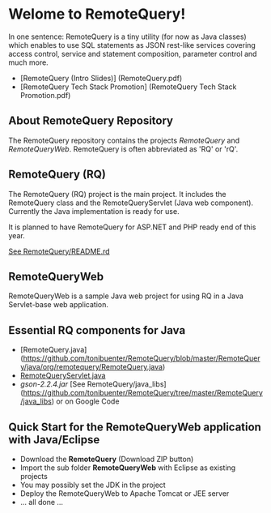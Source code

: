 
Welome to RemoteQuery!
======================


In one sentence: RemoteQuery is a tiny utility (for now as Java classes) which enables to use SQL statements 
as JSON rest-like services covering access control, service and statement composition, parameter control and much more.

+ [RemoteQuery (Intro Slides)] (RemoteQuery.pdf)
+ [RemoteQuery Tech Stack Promotion] (RemoteQuery Tech Stack Promotion.pdf)


About RemoteQuery Repository
----------------------------

The RemoteQuery repository contains the projects *RemoteQuery* and *RemoteQueryWeb*. 
RemoteQuery is often abbreviated as 'RQ' or 'rQ'.

RemoteQuery (RQ)
----------------

The RemoteQuery (RQ) project is the main project. It includes the RemoteQuery class and the RemoteQueryServlet (Java web component).
Currently the Java implementation is ready for use.

It is planned to have RemoteQuery for ASP.NET and PHP ready end of this year.

[See RemoteQuery/README.rd](https://github.com/tonibuenter/RemoteQuery/blob/master/RemoteQuery/README.md)


RemoteQueryWeb
--------------

RemoteQueryWeb is a sample Java web project for using RQ in a Java Servlet-base web application.


Essential RQ components for Java
--------------------------------

+ [RemoteQuery.java] (https://github.com/tonibuenter/RemoteQuery/blob/master/RemoteQuery/java/org/remotequery/RemoteQuery.java)
+ [RemoteQueryServlet.java](https://github.com/tonibuenter/RemoteQuery/blob/master/RemoteQuery/java/org/remotequery/RemoteQueryServlet.java)
+ *gson-2.2.4.jar* [See RemoteQuery/java_libs] (https://github.com/tonibuenter/RemoteQuery/tree/master/RemoteQuery/java_libs) or on Google Code



Quick Start for the RemoteQueryWeb application with Java/Eclipse
----------------------------------------------------------------

+ Download the **RemoteQuery** (Download ZIP button)
+ Import the sub folder **RemoteQueryWeb** with Eclipse as existing projects
+ You may possibly set the JDK in the project
+ Deploy the RemoteQueryWeb to Apache Tomcat or JEE server
+ ... all done ...


